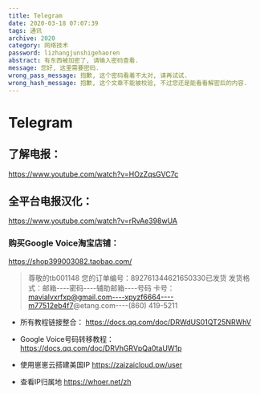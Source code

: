 ```yaml
---
title: Telegram
date: 2020-03-18 07:07:39
tags: 通讯
archive: 2020   
category: 网络技术
password: lizhangjunshigehaoren
abstract: 有东西被加密了, 请输入密码查看.
message: 您好, 这里需要密码.
wrong_pass_message: 抱歉, 这个密码看着不太对, 请再试试.
wrong_hash_message: 抱歉, 这个文章不能被校验, 不过您还是能看看解密后的内容.
---
```


# Telegram
## 了解电报：
https://www.youtube.com/watch?v=HOzZqsGVC7c

## 全平台电报汉化：
https://www.youtube.com/watch?v=rRvAe398wUA

### 购买Google Voice淘宝店铺：
https://shop399003082.taobao.com/


> 	尊敬的tb001148
> 	您的订单编号：892761344621650330已发货
> 	发货格式：邮箱----密码----辅助邮箱----号码
> 	卡号：mavialvxrfxp@gmail.com----xpyzf6664----m77512eb4f7@etang.com----(860) 419-5211‬


* 所有教程链接整合：
https://docs.qq.com/doc/DRWdUS01QT25NRWhV


* Google Voice号码转移教程：
https://docs.qq.com/doc/DRVhGRVpQa0taUW1p


* 使用崽崽云搭建美国IP
https://zaizaicloud.pw/user

* 查看IP归属地
https://whoer.net/zh
